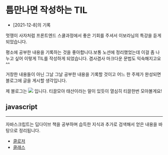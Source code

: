 # 틈만나면 작성하는 TIL

- [2021-12-8]의 기록

멋쟁이 사자처럼 프론트엔드 스쿨과정에서 좋은 기회를 주셔서 이보라님의 특강을 듣게되었습니다.

평소에 공부한 내용을 기록하는 것을 좋아합니다.보통 노션에 정리했었는데 이걸 좀 나누고 싶어 이렇게 TIL를 작성하게 되었습니다. 겸사겸사 마크다운 문법도 익숙해지고요 ^^

거창한 내용들이 아닌 그날 그날 공부한 내용을 기록할 것이고 어느 한 주제가 완성되면 블로그에 글을 게시할 생각입니다.

제 블로그는 <a href="https://velog.io/@yooss2006 "> <img src="https://img.shields.io/badge/-blog-green"></a> 입니다. 티끌모아 태산이라는 말이 있듯이 열심히 티끌한번 모아볼게요!

## javascript

---

자바스크립트는 딥다이브 책을 공부하며 습득한 지식과 추가로 검색해서 얻은 내용을 바탕으로 정리됩니다.

- [클로저](https://github.com/yooss2006/TIL/blob/main/javascript/closure.md)
- [클래스](https://github.com/yooss2006/TIL/blob/main/javascript/class.md)
